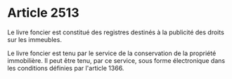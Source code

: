 # Article 2513

Le livre foncier est constitué des registres destinés à la publicité des droits sur les immeubles.

Le livre foncier est tenu par le service de la conservation de la propriété immobilière. Il peut être tenu, par ce service, sous forme électronique dans les conditions définies par l'article 1366.
